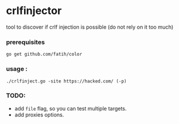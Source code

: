 # crlfinjector
tool to discover if crlf injection is possible (do not rely on it too much)
### prerequisites
`go get github.com/fatih/color`

### usage : 
`./crlfinject.go -site https://hacked.com/ (-p)`

### TODO:
- add `file` flag, so you can test multiple targets.
- add proxies options. 
